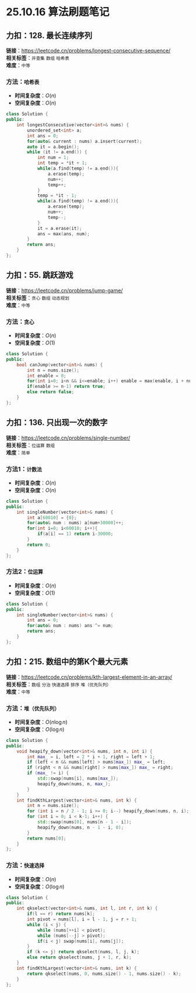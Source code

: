 # 25.10.16 算法刷题笔记

## 力扣：128. 最长连续序列
**链接**：https://leetcode.cn/problems/longest-consecutive-sequence/  
**相关标签**：`并查集` `数组` `哈希表`  
**难度**：`中等`
### 方法：`哈希表`
- **时间复杂度**：$O(n)$
- **空间复杂度**：$O(n)$
```cpp
class Solution {
public:
    int longestConsecutive(vector<int>& nums) {
        unordered_set<int> a;
        int ans = 0;
        for(auto& current : nums) a.insert(current);
        auto it = a.begin();
        while (it != a.end()) {
            int num = 1;
            int temp = *it + 1;
            while(a.find(temp) != a.end()){
                a.erase(temp);
                num++;
                temp++;
            }
            temp = *it - 1;
            while(a.find(temp) != a.end()){
                a.erase(temp);
                num++;
                temp--;
            }
            it = a.erase(it);
            ans = max(ans, num);
        }
        return ans;
    }
};
```

## 力扣：55. 跳跃游戏
**链接**：https://leetcode.cn/problems/jump-game/  
**相关标签**：`贪心` `数组` `动态规划`  
**难度**：`中等`
### 方法：`贪心`
- **时间复杂度**：$O(n)$
- **空间复杂度**：$O(1)$
```cpp
class Solution {
public:
    bool canJump(vector<int>& nums) {
        int n = nums.size();
        int enable = 0;
        for(int i=0; i<n && i<=enable; i++) enable = max(enable, i + nums[i]);
        if(enable >= n-1) return true;
        else return false;
    }
};
```

## 力扣：136. 只出现一次的数字
**链接**：https://leetcode.cn/problems/single-number/  
**相关标签**：`位运算` `数组`  
**难度**：`简单`
### 方法1：`计数法`
- **时间复杂度**：$O(n)$
- **空间复杂度**：$O(n)$
```cpp
class Solution {
public:
    int singleNumber(vector<int>& nums) {
        int a[60010] = {0};
        for(auto& num : nums) a[num+30000]++;
        for(int i=0; i<60010; i++){
            if(a[i] == 1) return i-30000;
        }
        return 0;
    }
};
```
### 方法2：`位运算`
- **时间复杂度**：$O(n)$
- **空间复杂度**：$O(1)$
```cpp
class Solution {
public:
    int singleNumber(vector<int>& nums) {
        int ans = 0;
        for(auto& num : nums) ans ^= num;
        return ans;
    }
};
```

## 力扣：215. 数组中的第K个最大元素
**链接**：https://leetcode.cn/problems/kth-largest-element-in-an-array/  
**相关标签**：`数组` `分治` `快速选择` `排序` `堆（优先队列）`  
**难度**：`中等`
### 方法：`堆（优先队列）`
- **时间复杂度**：$O(n \log n)$
- **空间复杂度**：$O(\log n)$
```cpp
class Solution {
public:
    void heapify_down(vector<int>& nums, int n, int i) {
        int max_ = i, left = 2 * i + 1, right = left + 1;
        if (left < n && nums[left] > nums[max_]) max_ = left;
        if (right < n && nums[right] > nums[max_]) max_ = right;
        if (max_ != i) {
            std::swap(nums[i], nums[max_]);
            heapify_down(nums, n, max_);
        }
    }
    int findKthLargest(vector<int>& nums, int k) {
        int n = nums.size();
        for (int i = n / 2 - 1; i >= 0; i--) heapify_down(nums, n, i);
        for (int i = 0; i < k-1; i++) {
            std::swap(nums[0], nums[n - 1 - i]);
            heapify_down(nums, n - 1 - i, 0);
        }
        return nums[0];
    }
};
```
### 方法：`快速选择`
- **时间复杂度**：$O(n)$
- **空间复杂度**：$O(\log n)$
```cpp
class Solution {
public:
    int qkselect(vector<int>& nums, int l, int r, int k) {
        if(l == r) return nums[k];
        int pivot = nums[l], i = l - 1, j = r + 1;
        while (i < j) {
            while (nums[++i] < pivot);
            while (nums[--j] > pivot);
            if(i < j) swap(nums[i], nums[j]);
        }
        if (k <= j) return qkselect(nums, l, j, k);
        else return qkselect(nums, j + 1, r, k);
    }
    int findKthLargest(vector<int>& nums, int k) {
        return qkselect(nums, 0, nums.size() - 1, nums.size() - k);
    }
};
```